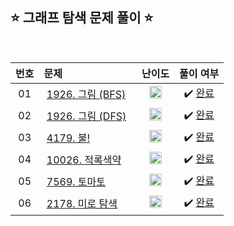 ## ⭐️ 그래프 탐색 문제 풀이 ⭐️ 

<br>

<!-- 💭 [진행 중]  ✔️ [완료] -->

| **번호** | **문제** | **난이도** | **풀이 여부** |
|:--------:|:--------|:----------:|:-----------:|
| 01 | &nbsp;[1926. 그림 (BFS)](https://www.acmicpc.net/problem/1926)&nbsp;&nbsp; | &nbsp;&nbsp;<img src="https://github.com/yuuforest/Baekjoon/assets/97596022/b865c934-26be-488e-aec2-cfaf969e1632" width="20"/>&nbsp;&nbsp; | &nbsp;✔️ [완료](https://github.com/yuuforest/Baekjoon/blob/main/Java/src/%EA%B7%B8%EB%9E%98%ED%94%84%ED%83%90%EC%83%89/ProbBFS1926.java)&nbsp; |
| 02 | &nbsp;[1926. 그림 (DFS)](https://www.acmicpc.net/problem/1926)&nbsp;&nbsp; | &nbsp;&nbsp;<img src="https://github.com/yuuforest/Baekjoon/assets/97596022/b865c934-26be-488e-aec2-cfaf969e1632" width="20"/>&nbsp;&nbsp; | &nbsp;✔️ [완료](https://github.com/yuuforest/Baekjoon/blob/main/Java/src/%EA%B7%B8%EB%9E%98%ED%94%84%ED%83%90%EC%83%89/ProbDFS1926.java)&nbsp; |
| 03 | &nbsp;[4179. 불!](https://www.acmicpc.net/problem/4179)&nbsp;&nbsp; | &nbsp;&nbsp;<img src="https://github.com/yuuforest/Baekjoon/assets/97596022/faf1d147-b8a1-40f5-9f8f-604d534ab16c" width="20"/>&nbsp;&nbsp; | &nbsp;✔️ [완료](https://github.com/yuuforest/Baekjoon/blob/main/Java/src/%EA%B7%B8%EB%9E%98%ED%94%84%ED%83%90%EC%83%89/Prob4179.java)&nbsp; |
| 04 | &nbsp;[10026. 적록색약](https://www.acmicpc.net/problem/10026)&nbsp;&nbsp; | &nbsp;&nbsp;<img src="https://github.com/yuuforest/Baekjoon/assets/97596022/85149378-3937-4538-8a9b-1b178253c958" width="20"/>&nbsp;&nbsp; | &nbsp;✔️ [완료](https://github.com/yuuforest/Baekjoon/blob/main/Java/src/%EA%B7%B8%EB%9E%98%ED%94%84%ED%83%90%EC%83%89/Prob10026.java)&nbsp; |
| 05 | &nbsp;[7569. 토마토](https://www.acmicpc.net/problem/7569)&nbsp;&nbsp; | &nbsp;&nbsp;<img src="https://github.com/yuuforest/Baekjoon/assets/97596022/85149378-3937-4538-8a9b-1b178253c958" width="20"/>&nbsp;&nbsp; | &nbsp;✔️ [완료](https://github.com/yuuforest/Baekjoon/blob/main/Java/src/%EA%B7%B8%EB%9E%98%ED%94%84%ED%83%90%EC%83%89/Prob7569.java)&nbsp; |
| 06 | &nbsp;[2178. 미로 탐색](https://www.acmicpc.net/problem/2178)&nbsp;&nbsp; | &nbsp;&nbsp;<img src="https://github.com/yuuforest/Baekjoon/assets/97596022/b865c934-26be-488e-aec2-cfaf969e1632" width="20"/>&nbsp;&nbsp; | &nbsp;✔️ [완료](https://github.com/yuuforest/Baekjoon/blob/main/Java/src/%EA%B7%B8%EB%9E%98%ED%94%84%ED%83%90%EC%83%89/Prob2178.java)&nbsp; |
